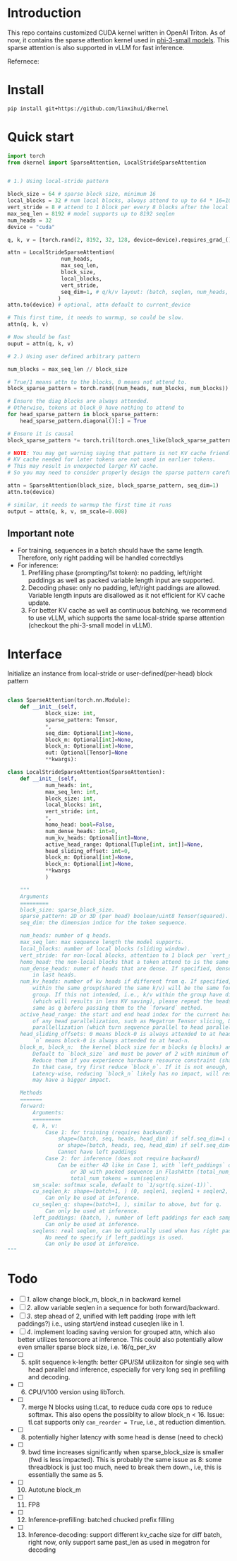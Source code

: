 # Introduction

This repo contains customized CUDA kernel written in OpenAI Triton.
As of now, it contains the sparse attention kernel used in [phi-3-small models](https://huggingface.co/microsoft/Phi-3-small-8k-instruct).
This sparse attention is also supported in vLLM for fast inference.

Refernece:

# Install

```sh
pip install git+https://github.com/linxihui/dkernel
```

# Quick start

```python
import torch
from dkernel import SparseAttention, LocalStrideSparseAttention


# 1.) Using local-stride pattern

block_size = 64 # sparse block size, minimum 16
local_blocks = 32 # num local blocks, always attend to up to 64 * 16=1024 token
vert_stride = 8 # attend to 1 block per every 8 blocks after the local window above
max_seq_len = 8192 # model supports up to 8192 seqlen
num_heads = 32
device = "cuda"

q, k, v = [torch.rand(2, 8192, 32, 128, device=device).requires_grad_() for _ in range(3)]

attn = LocalStrideSparseAttention(
                 num_heads,
                 max_seq_len,
                 block_size,
                 local_blocks,
                 vert_stride,
                 seq_dim=1, # q/k/v layout: (batch, seqlen, num_heads, head_dim)
                )
attn.to(device) # optional, attn default to current_device

# This first time, it needs to warmup, so could be slow.
attn(q, k, v)

# Now should be fast
ouput = attn(q, k, v)

# 2.) Using user defined arbitrary pattern

num_blocks = max_seq_len // block_size

# True/1 means attn to the blocks, 0 means not attend to.
block_sparse_pattern = torch.rand((num_heads, num_blocks, num_blocks)) > 0.8

# Ensure the diag blocks are always attended.
# Otherwise, tokens at block_0 have nothing to attend to
for head_sparse_pattern in block_sparse_pattern:
    head_sparse_pattern.diagonal()[:] = True

# Ensure it is causal
block_sparse_pattern *= torch.tril(torch.ones_like(block_sparse_pattern[0]))

# NOTE: You may get warning saying that pattern is not KV cache friendly, due to
# KV cache needed for later tokens are not used in earlier tokens.
# This may result in unexpected larger KV cache.
# So you may need to consider properly design the sparse pattern carefully.

attn = SparseAttention(block_size, block_sparse_pattern, seq_dim=1)
attn.to(device)

# similar, it needs to warmup the first time it runs
output = attn(q, k, v, sm_scale=0.008)
```

## Important note

- For training, sequences in a batch should have the same length. Therefore, only right padding will be handled correctdlys
- For inference:
    1. Prefilling phase (prompting/1st token): no padding, left/right paddings as well as packed variable length input are supported.
    2. Decoding phase: only no padding, left/right paddings are allowed. Variable length inputs
    are disallowed as it not efficient for KV cache update.
    3. For better KV cache as well as continuous batching, we recommend to use vLLM, which supports
    the same local-stride sparse attention (checkout the phi-3-small model in vLLM).


# Interface

Initialize an instance from local-stride or user-defined(per-head) block pattern

```python

class SparseAttention(torch.nn.Module):
    def __init__(self,
            block_size: int,
            sparse_pattern: Tensor,
            *,
            seq_dim: Optional[int]=None,
            block_m: Optional[int]=None,
            block_n: Optional[int]=None,
            out: Optional[Tensor]=None
            **kwargs):

class LocalStrideSparseAttention(SparseAttention):
    def __init__(self,
            num_heads: int,
            max_seq_len: int,
            block_size: int,
            local_blocks: int,
            vert_stride: int,
            *,
            homo_head: bool=False,
            num_dense_heads: int=0,
            num_kv_heads: Optional[int]=None,
            active_head_range: Optional[Tuple[int, int]]=None,
            head_sliding_offset: int=0,
            block_m: Optional[int]=None,
            block_n: Optional[int]=None,
            **kwargs
            )

    """
    Arguments
    =========
    block_size: sparse_block_size.
    sparse_pattern: 2D or 3D (per head) boolean/uint8 Tensor(squared). 1=used, 0=skipped.
    seq_dim: the dimension indice for the token sequence.

    num_heads: number of q heads.
    max_seq_len: max sequence length the model supports.
    local_blocks: number of local blocks (sliding window).
    vert_stride: for non-local blocks, attention to 1 block per `vert_stride` blocks.
    homo_head: the non-local blocks that a token attend to is the same across heads.
    num_dense_heads: numer of heads that are dense. If specified, dense heads are used
        in last heads.
    num_kv_heads: number of kv heads if different from q. If specified, the sparse pattern
        within the same group(shared the same k/v) will be the same for all q heads in the
        group. If this not intended, i.e., k/v within the group have differnt sparse pattern
        (which will results in less KV saving), please repeat the heads of k/v to be the
        same as q before passing them to the `forward` method.
    active_head_range: the start and end head index for the current head partition in case
        of any head parallelization, such as Megatron Tensor slicing, DeepSpeed sequence
        parallellization (which turn sequence parallel to head parallel at attention).
    head_sliding_offsets: 0 means block-0 is always attended to at head-0.
        `n` means block-0 is always attended to at head-n.
    block_m, block_n:  the kernel block size for m blocks (q blocks) and n blocks (k/v blocks).
        Default to `block_size` and must be power of 2 with minimum of 16.
        Reduce them if you experience hardware resource constraint (shared memory).
        In that case, try first reduce `block_n`. If it is not enough, `block_m`.
        Latency-wise, reducing `block_n` likely has no impact, will reducing `block_m`
        may have a bigger impact.

    Methods
    =======
    forward:
        Arguments:
        =========
        q, k, v:
            Case 1: for training (requires backward):
                shape=(batch, seq, heads, head_dim) if self.seq_dim=1 or None (default)
                or shape=(batch, heads, seq, head_dim) if self.seq_dim=2.
                Cannot have left paddings
            Case 2: for inference (does not require backward)
                Can be either 4D like in Case 1, with `left_paddings` or right paddings `seqlens`,
                    or 3D with packed sequence in FlashAttn (total_num_tokens, heads, head_dim), where
                    total_num_tokens = sum(seqlens)
        sm_scale: softmax scale, default to `1/sqrt(q.size(-1))`.
        cu_seqlen_k: shape=(batch+1, ) (0, seqlen1, seqlen1 + seqlen2, ...., sum(seqlens))
            Can only be used at inference.
        cu_seqlen_q: shape=(batch+1, ), similar to above, but for q.
            Can only be used at inference.
        left_paddings: (batch, ), number of left paddings for each sample.
            Can only be used at inference.
        seqlens: real seqlen, can be optionally used when has right padding.
            No need to specify if left_paddings is used.
            Can only be used at inference.
"""

```




# Todo

- [ ] *1*. allow change block_m, block_n in backward kernel
- [ ] *2*. allow variable seqlen in a sequence for both forward/backward.
- [ ] *3*. step ahead of 2, unified with left padding (rope with left paddings?)
    i.e., using start/end instead cuseqlen like in 1.
- [ ] *4*. implement loading saving version for grouped attn, which also better
    utilizes tensorcore at inference. This could also potentially allow
    even smaller sparse block size, i.e. 16/q_per_kv
- [ ] 5. split sequence k-length: better GPU/SM utilizaiton for single seq with head parallel
    and inference, especially for very long seq in prefilling and decoding.
- [ ] 6. CPU/V100 version using libTorch.
- [ ] 7. merge N blocks using tl.cat, to reduce cuda core ops to reduce softmax.
    This also opens the possiblity to allow block_n < 16.
    Issue: tl.cat supports only `can_reorder = True`, i.e., at reduction dimention.
- [ ] 8. potentially higher latency with some head is dense (need to check)
- [ ] 9. bwd time increases significantly when sparse_block_size is smaller (fwd is less impacted). This is probably the same issue as 8: some threadblock is just too much, need to break them down., i.e, this is essentially the same as 5.
- [ ] 10. Autotune block_m
- [ ] 11. FP8
- [ ] 12. Inference-prefilling: batched chucked prefix filling
- [ ] 13. Inference-decoding: support different kv_cache size for diff batch, right now,
        only support same past_len as used in megatron for decoding